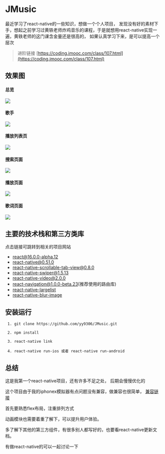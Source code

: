 
# JMusic

最近学习了react-native的一些知识，想做一个个人项目， 发现没有好的素材下手，想起之前学习过黄轶老师炸鸡音乐的课程，于是就想用react-native实现一遍，黄轶老师的这门课含金量还是很高的， 如果认真学习下来，是可以提高一个层次

 >  进阶链接 [https://coding.imooc.com/class/107.html](https://coding.imooc.com/class/107.html)

## 效果图

#### 总览

![](./display/15175595655a741f0d6af6b.gif)

#### 歌手

![](./display/QQ20180202-154832-HD.gif)

#### 播放列表页

![](./display/QQ20180209-170942-HD.gif)

#### 搜索页面

![](./display/QQ20180202-160432-HD.gif)

#### 播放页面

![](./display/QQ20180207-175738-HD.gif)

#### 歌词页面

![](./display/QQ20180206-001156-HD.gif)

## 主要的技术栈和第三方类库

点击链接可跳转到相关的项目网站
- [react@16.0.0-alpha.12](https://reactjs.org/)
- [react-native@0.51.0](https://github.com/facebook/react-native)
- [react-native-scrollable-tab-view@0.8.0](https://github.com/skv-headless/react-native-scrollable-tab-view)
- [react-native-swiper@1.5.13](https://github.com/leecade/react-native-swiper)
- [react-native-video@2.0.0](https://github.com/react-native-community/react-native-video)
- [react-navigation@1.0.0-beta.23](https://github.com/react-navigation/react-navigation)(推荐使用的路由库)
- [react-native-largelist](https://github.com/bolan9999/react-native-largelist)
- [react-native-blur-image](https://github.com/DylanVann/react-native-blur-image)

## 安装运行

```
 1. git clone https://github.com/yy9306/JMusic.git

 2. npm install

 3. react-native link

 4. react-native run-ios 或者 react-native run-android

```

## 总结

这是我第一个react-native项目，还有许多不足之处， 后期会慢慢优化的

这个项目由于我的iphonex模拟器有点问题没有兼容，做兼容也很简单， [兼容链接](https://github.com/yy9306/react-native-iphone-x-helper)

首先要熟悉flex布局，注重排列方式

动画模块也需要着重了解下，可以提升用户体验。

多了解下其他的第三方组件，有很多别人都写好的，也要看react-native更新文档。

有做react-native的可以一起讨论一下
